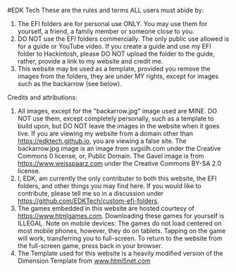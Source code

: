 #EDK Tech
These are the rules and terms ALL users must abide by:

1. The EFI folders are for personal use ONLY. You may use them for yourself, a friend, a family member or someone close to you.
2. DO NOT use the EFI folders commercially. The only public use allowed is for a guide or YouTube video. If you create a guide and use my EFI folder to Hackintosh, please DO NOT upload the folder to the guide, rather, provide a link to my website and credit me.
3. This website may be used as a template, provided you remove the images from the folders, they are under MY rights, except for images such as the backarrow (see below).

Credits and attributions:
  
1. All images, except for the "backarrow.jpg" image used are MINE. DO NOT use them, except completely personally, such as a template to build upon, but DO NOT leave the images in the website when it goes live. If you are viewing my website from a domain other than https://edktech.github.io, you are viewing a false site. The backarrow.jpg image is an image from svgsilh.com under the Creative Commons 0 license, or, Public Domain. The Gavel image is from https://www.weisspaarz.com under the Creative Commons BY-SA 2.0 license.
2. I, EDK, am currently the only contributer to both this website, the EFI folders, and other things you may find here. If you would like to contribute, please tell me so in a discussion under https://github.com/EDKTech/custom-efi-folders.
3. The games embedded in this website are hosted courtesy of https://www.htmlgames.com. Downloading these games for yourself is ILLEGAL. Note on mobile devices: The games do not load centered on most mobile phones, however, they do on tablets. Tapping on the game will work, transferring you to full-screen. To return to the website from the full-screen game, press back in your browser.
4. The Template used for this website is a heavily modified version of the Dimension Template from www.html5net.com